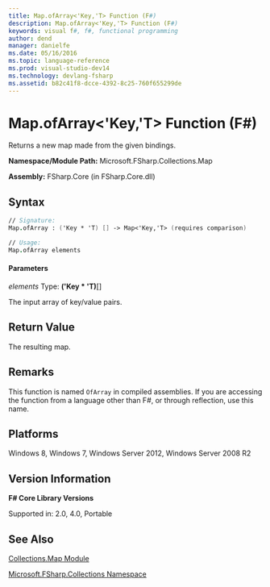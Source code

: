 ```yaml
---
title: Map.ofArray<'Key,'T> Function (F#)
description: Map.ofArray<'Key,'T> Function (F#)
keywords: visual f#, f#, functional programming
author: dend
manager: danielfe
ms.date: 05/16/2016
ms.topic: language-reference
ms.prod: visual-studio-dev14
ms.technology: devlang-fsharp
ms.assetid: b82c41f8-dcce-4392-8c25-760f655299de
---
```


# Map.ofArray<'Key,'T> Function (F#)

Returns a new map made from the given bindings.

**Namespace/Module Path:** Microsoft.FSharp.Collections.Map

**Assembly:** FSharp.Core (in FSharp.Core.dll)


## Syntax

```fsharp
// Signature:
Map.ofArray : ('Key * 'T) [] -> Map<'Key,'T> (requires comparison)

// Usage:
Map.ofArray elements
```

#### Parameters
*elements*
Type: **('Key &#42; 'T)**[[]](https://msdn.microsoft.com/library/def20292-9aae-4596-9275-b94e594f8493)


The input array of key/value pairs.

## Return Value

The resulting map.

## Remarks
This function is named `OfArray` in compiled assemblies. If you are accessing the function from a language other than F#, or through reflection, use this name.

## Platforms
Windows 8, Windows 7, Windows Server 2012, Windows Server 2008 R2

## Version Information
**F# Core Library Versions**

Supported in: 2.0, 4.0, Portable

## See Also
[Collections.Map Module](Collections.Map-Module-%5BFSharp%5D.md)

[Microsoft.FSharp.Collections Namespace](Microsoft.FSharp.Collections-Namespace.md)
